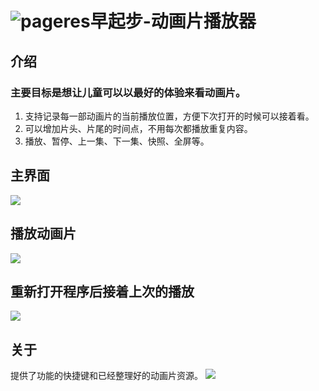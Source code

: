 # <img src="logo.png" alt="pageres">早起步-动画片播放器

## 介绍
### 主要目标是想让儿童可以以最好的体验来看动画片。
1. 支持记录每一部动画片的当前播放位置，方便下次打开的时候可以接着看。
2. 可以增加片头、片尾的时间点，不用每次都播放重复内容。
3. 播放、暂停、上一集、下一集、快照、全屏等。

## 主界面
![](./snapshots/ui.jpg)

## 播放动画片
![](./snapshots/play.jpg)

## 重新打开程序后接着上次的播放
![](./snapshots/then_play.jpg)

## 关于
提供了功能的快捷键和已经整理好的动画片资源。
![](./snapshots/about.jpg)
